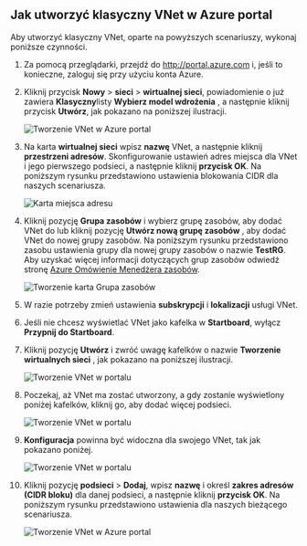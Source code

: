 ## <a name="how-to-create-a-classic-vnet-in-the-azure-portal"></a>Jak utworzyć klasyczny VNet w Azure portal

Aby utworzyć klasyczny VNet, oparte na powyższych scenariuszy, wykonaj poniższe czynności.

1. Za pomocą przeglądarki, przejdź do http://portal.azure.com i, jeśli to konieczne, zaloguj się przy użyciu konta Azure.
2. Kliknij przycisk **Nowy** > **sieci** > **wirtualnej sieci**, powiadomienie o już zawiera **Klasyczny**listy **Wybierz model wdrożenia** , a następnie kliknij przycisk **Utwórz**, jak pokazano na poniższej ilustracji.

    ![Tworzenie VNet w Azure portal](./media/virtual-networks-create-vnet-classic-pportal-include/vnet-create-pportal-figure1.gif)

3. Na karta **wirtualnej sieci** wpisz **nazwę** VNet, a następnie kliknij **przestrzeni adresów**. Skonfigurowanie ustawień adres miejsca dla VNet i jego pierwszego podsieci, a następnie kliknij **przycisk OK**. Na poniższym rysunku przedstawiono ustawienia blokowania CIDR dla naszych scenariusza.

    ![Karta miejsca adresu](./media/virtual-networks-create-vnet-classic-pportal-include/vnet-create-pportal-figure2.png)

4. Kliknij pozycję **Grupa zasobów** i wybierz grupę zasobów, aby dodać VNet do lub kliknij pozycję **Utwórz nową grupę zasobów** , aby dodać VNet do nowej grupy zasobów. Na poniższym rysunku przedstawiono zasobu ustawienia grupy dla nowej grupy zasobów o nazwie **TestRG**. Aby uzyskać więcej informacji dotyczących grup zasobów odwiedź stronę [Azure Omówienie Menedżera zasobów](../articles/virtual-network/resource-group-overview.md#resource-groups).

    ![Tworzenie karta Grupa zasobów](./media/virtual-networks-create-vnet-classic-pportal-include/vnet-create-pportal-figure3.png)

5. W razie potrzeby zmień ustawienia **subskrypcji** i **lokalizacji** usługi VNet. 

6. Jeśli nie chcesz wyświetlać VNet jako kafelka w **Startboard**, wyłącz **Przypnij do Startboard**. 

7. Kliknij pozycję **Utwórz** i zwróć uwagę kafelków o nazwie **Tworzenie wirtualnych sieci** , jak pokazano na poniższej ilustracji.

    ![Tworzenie VNet w portalu](./media/virtual-networks-create-vnet-classic-pportal-include/vnet-create-pportal-figure4.png)

8. Poczekaj, aż VNet ma zostać utworzony, a gdy zostanie wyświetlony poniżej kafelków, kliknij go, aby dodać więcej podsieci.

    ![Tworzenie VNet w portalu](./media/virtual-networks-create-vnet-classic-pportal-include/vnet-create-pportal-figure5.png)

9. **Konfiguracja** powinna być widoczna dla swojego VNet, tak jak pokazano poniżej. 

    ![Tworzenie VNet w portalu](./media/virtual-networks-create-vnet-classic-pportal-include/vnet-create-pportal-figure6.png)

10. Kliknij pozycję **podsieci** > **Dodaj**, wpisz **nazwę** i określ **zakres adresów (CIDR bloku)** dla danej podsieci, a następnie kliknij **przycisk OK**. Na poniższym rysunku przedstawiono ustawienia dla naszych bieżącego scenariusza.

    ![Tworzenie VNet w Azure portal](./media/virtual-networks-create-vnet-classic-pportal-include/vnet-create-pportal-figure7.gif)